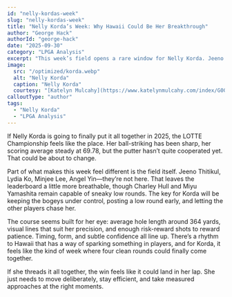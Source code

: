 ```yaml
---
id: "nelly-kordas-week"
slug: "nelly-kordas-week"
title: "Nelly Korda’s Week: Why Hawaii Could Be Her Breakthrough"
author: "George Hack"
authorId: "george-hack"
date: "2025-09-30"
category: "LPGA Analysis"
excerpt: "This week’s field opens a rare window for Nelly Korda. Jeeno Thitikul, Lydia Ko, Minjee Lee, Angel Yin are not around, which leaves the leaderboard a little more breathable."
image:
  src: "/optimized/korda.webp"
  alt: "Nelly Korda"
  caption: "Nelly Korda"
  courtesy: "[Katelyn Mulcahy](https://www.katelynmulcahy.com/index/G0000cplQrtxWDoA/thumbs)"
calloutType: "author"
tags:
  - "Nelly Korda"
  - "LPGA Analysis"
---
```


If Nelly Korda is going to finally put it all together in 2025, the LOTTE Championship feels like the place. Her ball-striking has been sharp, her scoring average steady at 69.78, but the putter hasn’t quite cooperated yet. That could be about to change.

Part of what makes this week feel different is the field itself. Jeeno Thitikul, Lydia Ko, Minjee Lee, Angel Yin—they’re not here. That leaves the leaderboard a little more breathable, though Charley Hull and Miyu Yamashita remain capable of sneaky low rounds. The key for Korda will be keeping the bogeys under control, posting a low round early, and letting the other players chase her.

The course seems built for her eye: average hole length around 364 yards, visual lines that suit her precision, and enough risk-reward shots to reward patience. Timing, form, and subtle confidence all line up. There’s a rhythm to Hawaii that has a way of sparking something in players, and for Korda, it feels like the kind of week where four clean rounds could finally come together.

If she threads it all together, the win feels like it could land in her lap. She just needs to move deliberately, stay efficient, and take measured approaches at the right moments.
